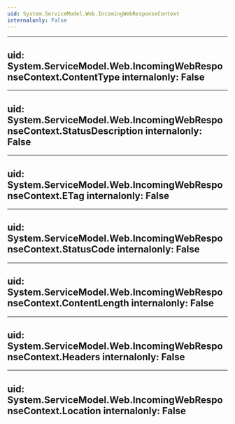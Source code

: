```yaml
---
uid: System.ServiceModel.Web.IncomingWebResponseContext
internalonly: False
---
```


---
uid: System.ServiceModel.Web.IncomingWebResponseContext.ContentType
internalonly: False
---

---
uid: System.ServiceModel.Web.IncomingWebResponseContext.StatusDescription
internalonly: False
---

---
uid: System.ServiceModel.Web.IncomingWebResponseContext.ETag
internalonly: False
---

---
uid: System.ServiceModel.Web.IncomingWebResponseContext.StatusCode
internalonly: False
---

---
uid: System.ServiceModel.Web.IncomingWebResponseContext.ContentLength
internalonly: False
---

---
uid: System.ServiceModel.Web.IncomingWebResponseContext.Headers
internalonly: False
---

---
uid: System.ServiceModel.Web.IncomingWebResponseContext.Location
internalonly: False
---
